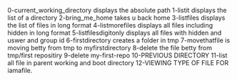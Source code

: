0-current_working_directory displays the absolute path
1-listit displays the list of a directory
2-bring_me_home takes u back home
3-listfiles displays the list of files in long format
4-listmorefiles displays all files including hidden in long format
5-listfilesdigitonly displays all files with hidden and uswer and group id
6-firstdirectory creates a folder in tmp
7-movethatfile is moving betty from tmp to myfirstdirectory
8-delete the file betty from tmp/first repositiry
9-delete my-first-repo
10-PREVIOUS DIRECTORY
11-list all file in parent working and boot directory
12-VIEWING TYPE OF FILE FOR iamafile.

